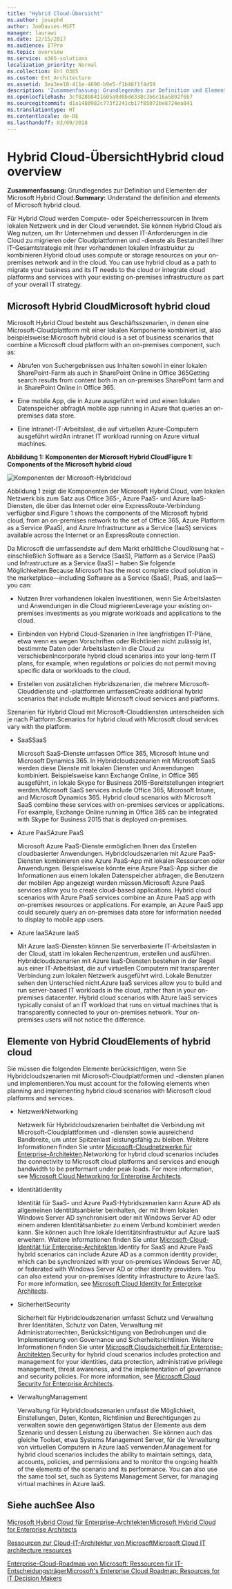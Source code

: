 ```yaml
---
title: "Hybrid Cloud-Übersicht"
ms.author: josephd
author: JoeDavies-MSFT
manager: laurawi
ms.date: 12/15/2017
ms.audience: ITPro
ms.topic: overview
ms.service: o365-solutions
localization_priority: Normal
ms.collection: Ent_O365
ms.custom: Ent_Architecture
ms.assetid: 3ea3ee10-411e-4690-b9e5-f1b46f1f4d59
description: 'Zusammenfassung: Grundlegendes zur Definition und Elementen der Microsoft Hybrid Cloud.'
ms.openlocfilehash: 3cf828b8411605a9d0bdd338c3b6c16a5892f6b7
ms.sourcegitcommit: d1a1480982c773f2241cb17f85072be8724ea841
ms.translationtype: HT
ms.contentlocale: de-DE
ms.lasthandoff: 02/09/2018
---
```

# <a name="hybrid-cloud-overview"></a><span data-ttu-id="15cc6-103">Hybrid Cloud-Übersicht</span><span class="sxs-lookup"><span data-stu-id="15cc6-103">Hybrid cloud overview</span></span>

 <span data-ttu-id="15cc6-104">**Zusammenfassung:** Grundlegendes zur Definition und Elementen der Microsoft Hybrid Cloud.</span><span class="sxs-lookup"><span data-stu-id="15cc6-104">**Summary:** Understand the definition and elements of Microsoft hybrid cloud.</span></span>
  
<span data-ttu-id="15cc6-p101">Für Hybrid Cloud werden Compute- oder Speicherressourcen in Ihrem lokalen Netzwerk und in der Cloud verwendet. Sie können Hybrid Cloud als Weg nutzen, um Ihr Unternehmen und dessen IT-Anforderungen in die Cloud zu migrieren oder Cloudplattformen und -dienste als Bestandteil Ihrer IT-Gesamtstrategie mit Ihrer vorhandenen lokalen Infrastruktur zu kombinieren.</span><span class="sxs-lookup"><span data-stu-id="15cc6-p101">Hybrid cloud uses compute or storage resources on your on-premises network and in the cloud. You can use hybrid cloud as a path to migrate your business and its IT needs to the cloud or integrate cloud platforms and services with your existing on-premises infrastructure as part of your overall IT strategy.</span></span>
  
## <a name="microsoft-hybrid-cloud"></a><span data-ttu-id="15cc6-107">Microsoft Hybrid Cloud</span><span class="sxs-lookup"><span data-stu-id="15cc6-107">Microsoft hybrid cloud</span></span>

<span data-ttu-id="15cc6-108">Microsoft Hybrid Cloud besteht aus Geschäftsszenarien, in denen eine Microsoft-Cloudplattform mit einer lokalen Komponente kombiniert ist, also beispielsweise:</span><span class="sxs-lookup"><span data-stu-id="15cc6-108">Microsoft hybrid cloud is a set of business scenarios that combine a Microsoft cloud platform with an on-premises component, such as:</span></span> 
  
- <span data-ttu-id="15cc6-109">Abrufen von Suchergebnissen aus Inhalten sowohl in einer lokalen SharePoint-Farm als auch in SharePoint Online in Office 365</span><span class="sxs-lookup"><span data-stu-id="15cc6-109">Getting search results from content both in an on-premises SharePoint farm and in SharePoint Online in Office 365.</span></span>
    
- <span data-ttu-id="15cc6-110">Eine mobile App, die in Azure ausgeführt wird und einen lokalen Datenspeicher abfragt</span><span class="sxs-lookup"><span data-stu-id="15cc6-110">A mobile app running in Azure that queries an on-premises data store.</span></span>
    
- <span data-ttu-id="15cc6-111">Eine Intranet-IT-Arbeitslast, die auf virtuellen Azure-Computern ausgeführt wird</span><span class="sxs-lookup"><span data-stu-id="15cc6-111">An intranet IT workload running on Azure virtual machines.</span></span>
    
<span data-ttu-id="15cc6-112">**Abbildung 1: Komponenten der Microsoft Hybrid Cloud**</span><span class="sxs-lookup"><span data-stu-id="15cc6-112">**Figure 1: Components of the Microsoft hybrid cloud**</span></span>

![Komponenten der Microsoft-Hybridcloud](images/Hybrid_Poster/MS_Hybrid_Cloud.png)
  
<span data-ttu-id="15cc6-114">Abbildung 1 zeigt die Komponenten der Microsoft Hybrid Cloud, vom lokalen Netzwerk bis zum Satz aus Office 365-, Azure PaaS- und Azure IaaS-Diensten, die über das Internet oder eine ExpressRoute-Verbindung verfügbar sind.</span><span class="sxs-lookup"><span data-stu-id="15cc6-114">Figure 1 shows the components of the Microsoft hybrid cloud, from an on-premises network to the set of Office 365, Azure Platform as a Service (PaaS), and Azure Infrastructure as a Service (IaaS) services available across the Internet or an ExpressRoute connection.</span></span>
  
<span data-ttu-id="15cc6-115">Da Microsoft die umfassendste auf dem Markt erhältliche Cloudlösung hat – einschließlich Software as a Service (SaaS), Platform as a Service (PaaS) und Infrastructure as a Service (IaaS) – haben Sie folgende Möglichkeiten:</span><span class="sxs-lookup"><span data-stu-id="15cc6-115">Because Microsoft has the most complete cloud solution in the marketplace—including Software as a Service (SaaS), PaaS, and IaaS—you can:</span></span>
  
- <span data-ttu-id="15cc6-116">Nutzen Ihrer vorhandenen lokalen Investitionen, wenn Sie Arbeitslasten und Anwendungen in die Cloud migrieren</span><span class="sxs-lookup"><span data-stu-id="15cc6-116">Leverage your existing on-premises investments as you migrate workloads and applications to the cloud.</span></span>
    
- <span data-ttu-id="15cc6-117">Einbinden von Hybrid Cloud-Szenarien in Ihre langfristigen IT-Pläne, etwa wenn es wegen Vorschriften oder Richtlinien nicht zulässig ist, bestimmte Daten oder Arbeitslasten in die Cloud zu verschieben</span><span class="sxs-lookup"><span data-stu-id="15cc6-117">Incorporate hybrid cloud scenarios into your long-term IT plans, for example, when regulations or policies do not permit moving specific data or workloads to the cloud.</span></span>
    
- <span data-ttu-id="15cc6-118">Erstellen von zusätzlichen Hybridszenarien, die mehrere Microsoft-Clouddienste und -plattformen umfassen</span><span class="sxs-lookup"><span data-stu-id="15cc6-118">Create additional hybrid scenarios that include multiple Microsoft cloud services and platforms.</span></span>
    
<span data-ttu-id="15cc6-119">Szenarien für Hybrid Cloud mit Microsoft-Clouddiensten unterscheiden sich je nach Plattform.</span><span class="sxs-lookup"><span data-stu-id="15cc6-119">Scenarios for hybrid cloud with Microsoft cloud services vary with the platform.</span></span>
  
- <span data-ttu-id="15cc6-120">SaaS</span><span class="sxs-lookup"><span data-stu-id="15cc6-120">SaaS</span></span>
    
    <span data-ttu-id="15cc6-p102">Microsoft SaaS-Dienste umfassen Office 365, Microsoft Intune und Microsoft Dynamics 365. In Hybridcloudszenarien mit Microsoft SaaS werden diese Dienste mit lokalen Diensten und Anwendungen kombiniert. Beispielsweise kann Exchange Online, in Office 365 ausgeführt, in lokale Skype for Business 2015-Bereitstellungen integriert werden.</span><span class="sxs-lookup"><span data-stu-id="15cc6-p102">Microsoft SaaS services include Office 365, Microsoft Intune, and Microsoft Dynamics 365. Hybrid cloud scenarios with Microsoft SaaS combine these services with on-premises services or applications. For example, Exchange Online running in Office 365 can be integrated with Skype for Business 2015 that is deployed on-premises.</span></span>
    
- <span data-ttu-id="15cc6-124">Azure PaaS</span><span class="sxs-lookup"><span data-stu-id="15cc6-124">Azure PaaS</span></span>
    
    <span data-ttu-id="15cc6-p103">Microsoft Azure PaaS-Dienste ermöglichen Ihnen das Erstellen cloudbasierter Anwendungen. Hybridcloudszenarien mit Azure PaaS-Diensten kombinieren eine Azure PaaS-App mit lokalen Ressourcen oder Anwendungen. Beispielsweise könnte eine Azure PaaS-App sicher die Informationen aus einem lokalen Datenspeicher abfragen, die Benutzern der mobilen App angezeigt werden müssen.</span><span class="sxs-lookup"><span data-stu-id="15cc6-p103">Microsoft Azure PaaS services allow you to create cloud-based applications. Hybrid cloud scenarios with Azure PaaS services combine an Azure PaaS app with on-premises resources or applications. For example, an Azure PaaS app could securely query an on-premises data store for information needed to display to mobile app users.</span></span>
    
- <span data-ttu-id="15cc6-128">Azure IaaS</span><span class="sxs-lookup"><span data-stu-id="15cc6-128">Azure IaaS</span></span>
    
    <span data-ttu-id="15cc6-p104">Mit Azure IaaS-Diensten können Sie serverbasierte IT-Arbeitslasten in der Cloud, statt im lokalen Rechenzentrum, erstellen und ausführen. Hybridcloudszenarien mit Azure IaaS-Diensten bestehen in der Regel aus einer IT-Arbeitslast, die auf virtuellen Computern mit transparenter Verbindung zum lokalen Netzwerk ausgeführt wird. Lokale Benutzer sehen den Unterschied nicht.</span><span class="sxs-lookup"><span data-stu-id="15cc6-p104">Azure IaaS services allow you to build and run server-based IT workloads in the cloud, rather than in your on-premises datacenter. Hybrid cloud scenarios with Azure IaaS services typically consist of an IT workload that runs on virtual machines that is transparently connected to your on-premises network. Your on-premises users will not notice the difference.</span></span>
    
## <a name="elements-of-hybrid-cloud"></a><span data-ttu-id="15cc6-132">Elemente von Hybrid Cloud</span><span class="sxs-lookup"><span data-stu-id="15cc6-132">Elements of hybrid cloud</span></span>

<span data-ttu-id="15cc6-133">Sie müssen die folgenden Elemente berücksichtigen, wenn Sie Hybridcloudszenarien mit Microsoft-Cloudplattformen und -diensten planen und implementieren.</span><span class="sxs-lookup"><span data-stu-id="15cc6-133">You must account for the following elements when planning and implementing hybrid cloud scenarios with Microsoft cloud platforms and services.</span></span>
  
- <span data-ttu-id="15cc6-134">Netzwerk</span><span class="sxs-lookup"><span data-stu-id="15cc6-134">Networking</span></span>
    
    <span data-ttu-id="15cc6-p105">Netzwerk für Hybridcloudszenarien beinhaltet die Verbindung mit Microsoft-Cloudplattformen und -diensten sowie ausreichend Bandbreite, um unter Spitzenlast leistungsfähig zu bleiben. Weitere Informationen finden Sie unter [Microsoft-Cloudnetzwerke für Enterprise-Architekten](microsoft-cloud-networking-for-enterprise-architects.md).</span><span class="sxs-lookup"><span data-stu-id="15cc6-p105">Networking for hybrid cloud scenarios includes the connectivity to Microsoft cloud platforms and services and enough bandwidth to be performant under peak loads. For more information, see [Microsoft Cloud Networking for Enterprise Architects](microsoft-cloud-networking-for-enterprise-architects.md).</span></span>
    
- <span data-ttu-id="15cc6-137">Identität</span><span class="sxs-lookup"><span data-stu-id="15cc6-137">Identity</span></span>
    
    <span data-ttu-id="15cc6-p106">Identität für SaaS- und Azure PaaS-Hybridszenarien kann Azure AD als allgemeinen Identitätsanbieter beinhalten, der mit Ihrem lokalen Windows Server AD synchronisiert oder mit Windows Server AD oder einem anderen Identitätsanbieter zu einem Verbund kombiniert werden kann. Sie können auch Ihre lokale Identitätsinfrastruktur auf Azure IaaS erweitern. Weitere Informationen finden Sie unter [Microsoft-Cloud-Identität für Enterprise-Architekten](microsoft-cloud-identity-for-enterprise-architects.md).</span><span class="sxs-lookup"><span data-stu-id="15cc6-p106">Identity for SaaS and Azure PaaS hybrid scenarios can include Azure AD as a common identity provider, which can be synchronized with your on-premises Windows Server AD, or federated with Windows Server AD or other identity providers. You can also extend your on-premises Identity infrastructure to Azure IaaS. For more information, see [Microsoft Cloud Identity for Enterprise Architects](microsoft-cloud-identity-for-enterprise-architects.md).</span></span>
    
- <span data-ttu-id="15cc6-141">Sicherheit</span><span class="sxs-lookup"><span data-stu-id="15cc6-141">Security</span></span>
    
    <span data-ttu-id="15cc6-p107">Sicherheit für Hybridcloudszenarien umfasst Schutz und Verwaltung Ihrer Identitäten, Schutz von Daten, Verwaltung mit Administratorrechten, Berücksichtigung von Bedrohungen und die Implementierung von Governance und Sicherheitsrichtlinien. Weitere Informationen finden Sie unter [Microsoft Cloudsicherheit für Enterprise-Architekten](https://technet.microsoft.com/library/dn919927.aspx#security).</span><span class="sxs-lookup"><span data-stu-id="15cc6-p107">Security for hybrid cloud scenarios includes protection and management for your identities, data protection, administrative privilege management, threat awareness, and the implementation of governance and security policies. For more information, see [Microsoft Cloud Security for Enterprise Architects](https://technet.microsoft.com/library/dn919927.aspx#security).</span></span>
    
- <span data-ttu-id="15cc6-144">Verwaltung</span><span class="sxs-lookup"><span data-stu-id="15cc6-144">Management</span></span>
    
    <span data-ttu-id="15cc6-p108">Verwaltung für Hybridcloudszenarien umfasst die Möglichkeit, Einstellungen, Daten, Konten, Richtlinien und Berechtigungen zu verwalten sowie den gegenwärtigen Status der Elemente aus dem Szenario und dessen Leistung zu überwachen. Sie können auch das gleiche Toolset, etwa Systems Management Server, für die Verwaltung von virtuellen Computern in Azure IaaS verwenden.</span><span class="sxs-lookup"><span data-stu-id="15cc6-p108">Management for hybrid cloud scenarios includes the ability to maintain settings, data, accounts, policies, and permissions and to monitor the ongoing health of the elements of the scenario and its performance. You can also use the same tool set, such as Systems Management Server, for managing virtual machines in Azure IaaS.</span></span>
    
## <a name="see-also"></a><span data-ttu-id="15cc6-147">Siehe auch</span><span class="sxs-lookup"><span data-stu-id="15cc6-147">See Also</span></span>

[<span data-ttu-id="15cc6-148">Microsoft Hybrid Cloud für Enterprise-Architekten</span><span class="sxs-lookup"><span data-stu-id="15cc6-148">Microsoft Hybrid Cloud for Enterprise Architects</span></span>](microsoft-hybrid-cloud-for-enterprise-architects.md)
  
[<span data-ttu-id="15cc6-149">Ressourcen zur Cloud-IT-Architektur von Microsoft</span><span class="sxs-lookup"><span data-stu-id="15cc6-149">Microsoft Cloud IT architecture resources</span></span>](microsoft-cloud-it-architecture-resources.md)

[<span data-ttu-id="15cc6-150">Enterprise-Cloud-Roadmap von Microsoft: Ressourcen für IT-Entscheidungsträger</span><span class="sxs-lookup"><span data-stu-id="15cc6-150">Microsoft's Enterprise Cloud Roadmap: Resources for IT Decision Makers</span></span>](https://sway.com/FJ2xsyWtkJc2taRD)
 



